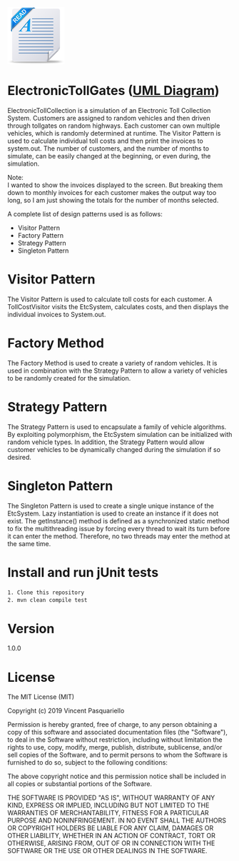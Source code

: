 ![Readme image](readme.png)

# ElectronicTollGates ([UML Diagram](https://github.com/vpasq/Electronic-Tollgates/blob/master/ETC_UML.pdf)) 
ElectronicTollCollection is a simulation of an Electronic Toll Collection 
System. Customers are assigned to random vehicles and then driven through tollgates on random 
highways. Each customer can own multiple vehicles, which is randomly determined at runtime. 
The Visitor Pattern is used to calculate individual toll costs and then print the invoices to 
system.out. The number of customers, and the number of months to simulate, can be easily changed at 
the beginning, or even during, the simulation.

Note:  
I wanted to show the invoices displayed to the screen. But breaking them down to monthly
invoices for each customer makes the output way too long, so I am just showing the totals for 
the number of months selected. 

A complete list of design patterns used is as follows:
 
- Visitor Pattern
- Factory Pattern
- Strategy Pattern 
- Singleton Pattern

# Visitor Pattern

The Visitor Pattern is used to calculate toll costs for each customer. A TollCostVisitor visits 
the EtcSystem, calculates costs, and then displays the individual invoices to System.out. 

# Factory Method

The Factory Method is used to create a variety of random vehicles. It is used 
in combination with the Strategy Pattern to allow a variety of vehicles to be randomly
created for the simulation.

# Strategy Pattern

The Strategy Pattern is used to encapsulate a family of vehicle algorithms. By exploiting 
polymorphism, the EtcSystem simulation can be initialized with random vehicle types. In addition, 
the Strategy Pattern would allow customer vehicles to be dynamically changed during the simulation 
if so desired.

# Singleton Pattern

The Singleton Pattern is used to create a single unique instance of the EtcSystem. 
Lazy instantiation is used to create an instance if it does not exist. The getInstance() method
is defined as a synchronized static method to fix the multithreading issue by forcing every thread 
to wait its turn before it can enter the method. Therefore, no two threads may enter the method 
at the same time.

# Install and run jUnit tests
```bash
1. Clone this repository
2. mvn clean compile test

```

# Version
1.0.0

# License

The MIT License (MIT)

Copyright (c) 2019 Vincent Pasquariello

Permission is hereby granted, free of charge, to any person obtaining a copy of this software and associated documentation files (the "Software"), to deal in the Software without restriction, including without limitation the rights to use, copy, modify, merge, publish, distribute, sublicense, and/or sell copies of the Software, and to permit persons to whom the Software is furnished to do so, subject to the following conditions:

The above copyright notice and this permission notice shall be included in all copies or substantial portions of the Software.

THE SOFTWARE IS PROVIDED "AS IS", WITHOUT WARRANTY OF ANY KIND, EXPRESS OR IMPLIED, INCLUDING BUT NOT LIMITED TO THE WARRANTIES OF MERCHANTABILITY, FITNESS FOR A PARTICULAR PURPOSE AND NONINFRINGEMENT. IN NO EVENT SHALL THE AUTHORS OR COPYRIGHT HOLDERS BE LIABLE FOR ANY CLAIM, DAMAGES OR OTHER LIABILITY, WHETHER IN AN ACTION OF CONTRACT, TORT OR OTHERWISE, ARISING FROM, OUT OF OR IN CONNECTION WITH THE SOFTWARE OR THE USE OR OTHER DEALINGS IN THE SOFTWARE.



